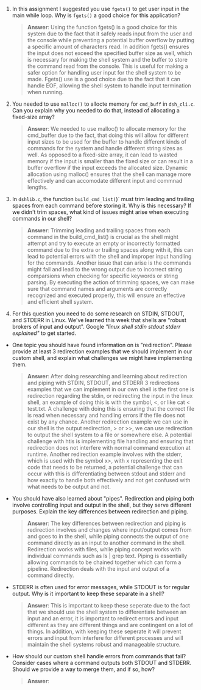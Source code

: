 1. In this assignment I suggested you use `fgets()` to get user input in the main while loop. Why is `fgets()` a good choice for this application?

    > **Answer**:  Using the function fgets() is a good choice for this system due to the fact that it safely reads
    input from the user and the console while preventing a potential buffer overflow by putting a specific amount of
    characters read. In addition fgets() ensures the input does not exceed the specified buffer size as well, which
    is necessary for making the shell system and the buffer to store the command read from the console. This is useful
    for making a safer option for handling  user input for the shell system to be made. Fgets() use is a good choice
    due to the fact that it can handle EOF, allowing the shell system to handle input termination when running.  

2. You needed to use `malloc()` to allocte memory for `cmd_buff` in `dsh_cli.c`. Can you explain why you needed to do that, instead of allocating a fixed-size array?

    > **Answer**: We needed to use malloc() to allocate memory for the cmd_buffer due to the fact, that doing this will allow for different
    input sizes to be used for the buffer to handle different kinds of commands for the system and handle different string sizes as well. 
    As opposed to a fixed-size array, it can lead to wasted memory if the input is smaller than the fixed size or can result in a buffer 
    overflow if the input exceeds the allocated size. Dynamic allocation using malloc() ensures that the shell can manage more effectively
    and can accomodate different input and commnad lengths. 


3. In `dshlib.c`, the function `build_cmd_list(`)` must trim leading and trailing spaces from each command before storing it. Why is this necessary? If we didn't trim spaces, what kind of issues might arise when executing commands in our shell?

    > **Answer**:  Trimming leading and trailing spaces from each command in the build_cmd_list() is crucial as the shell might attempt
    and try to execute an empty or incorrectly formatted command due to the extra or trailing spaces along with it, this can lead to 
    potential errors with the shell and improper input handling for the commands. Another issue that can arise is the commands might fail
    and lead to the wrong output due to incorrect string comparsions when checking for specific keywords or string parsing. By executing
    the action of trimming spaces, we can make sure that command names and arguments are correctly recognized and executed properly, this 
    will ensure an effective and efficient shell system. 

4. For this question you need to do some research on STDIN, STDOUT, and STDERR in Linux. We've learned this week that shells are "robust brokers of input and output". Google _"linux shell stdin stdout stderr explained"_ to get started.

- One topic you should have found information on is "redirection". Please provide at least 3 redirection examples that we should implement in our custom shell, and explain what challenges we might have implementing them.

    > **Answer**:  After doing researching and learning about redirection and piping with STDIN, STDOUT, and STDERR 3 redirections examples that we can 
    implement in our own shell is the first one is redirection regarding the stdin, or redirecting the input in the linux shell, an example of doing
    this is with the symbol, <, or like cat < test.txt. A challenge with doing this is ensuring that the correct file is read when necessary and handling
    errors if the file does not exist by any chance. Another redirection example we can use in our shell is the output redirection, > or >>, we can use
    redirection to output the shell system to a file or somewhere else. A potential challenge with htis is implementing file handling and ensuring that
    redirection does not interfere with normal command execution at runtime. Another redirection example involves with the stderr, which is used with the
    symbol x>, with x representing the exit code that needs to be returned, a potential challenge that can occur with this is differentiating between
    stdout and stderr and how exactly to handle both effectively and not get confused with what needs to be output and not. 
    

- You should have also learned about "pipes". Redirection and piping both involve controlling input and output in the shell, but they serve different purposes. Explain the key differences between redirection and piping.

    > **Answer**:  The key differences between redirection and piping is redirection involves and changes where input/output comes from and goes to in the
    shell, while piping connects the output of one command directly as an input to another command in the shell. Redirection works with files, while
    piping concept works with individual commands such as ls | grep text. Piping is essentially allowing commands to be chained together which can form
    a pipeline. Redirection deals with the input and output of a command directly.

- STDERR is often used for error messages, while STDOUT is for regular output. Why is it important to keep these separate in a shell?

    > **Answer**:  This is important to keep these seperate due to the fact that we should use the shell system to differentiate between an input
    and an error, it is important to redirect errors and input different as they are different things and are contingent on a lot of things. In addition,
    with keeping these seperate it will prevent errors and input from interfere for different processes and will maintain the shell systems robust and
    manageable structure.

- How should our custom shell handle errors from commands that fail? Consider cases where a command outputs both STDOUT and STDERR. Should we provide a way to merge them, and if so, how?

    > **Answer**:  
